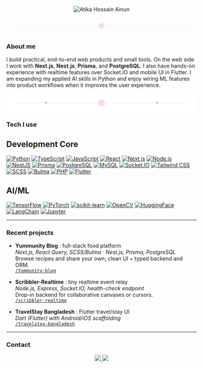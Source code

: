 <!-- Centered intro -->
<p align="center">
  <img
    src="https://capsule-render.vercel.app/api?type=soft&color=ffffff&height=140&section=header&text=Atika%20Hossain%20Ainun&fontColor=000000&fontSize=42&desc=Junior%20Full-Stack%20%2F%20Web%20%2F%20Cross-Platform%20Developer&descAlignY=70&descAlign=50&animation=fadeIn"
    alt="Atika Hossain Ainun"
  />
</p>


<div align="center">
  <svg width="100%" height="70" viewBox="0 0 820 70" xmlns="http://www.w3.org/2000/svg" preserveAspectRatio="none" role="img" aria-label="petal divider">
    <line x1="30" y1="35" x2="790" y2="35" stroke="#eaeaea" stroke-width="1.2"/>
    <g transform="translate(410,35)">
      <circle r="5.5" fill="#ff8fab"/>
      <ellipse rx="14" ry="5" fill="#ffd6e0" transform="rotate(0)"/>
      <ellipse rx="14" ry="5" fill="#ffd6e0" transform="rotate(45)"/>
      <ellipse rx="14" ry="5" fill="#ffd6e0" transform="rotate(90)"/>
      <ellipse rx="14" ry="5" fill="#ffd6e0" transform="rotate(135)"/>
    </g>
  </svg>
</div>

### About me

I build practical, end-to-end web products and small tools. On the web side I work with **Next.js**, **Nest.js**, **Prisma**, and **PostgreSQL**. I also have hands-on experience with realtime features over Socket.IO and mobile UI in Flutter. I am expanding my applied AI skills in Python and enjoy wiring ML features into product workflows when it improves the user experience.

<p align="center">
  <svg width="820" height="80" viewBox="0 0 820 80" xmlns="http://www.w3.org/2000/svg">
    <rect width="820" height="80" fill="white"/>
    <!-- line -->
    <line x1="40" y1="40" x2="780" y2="40" stroke="#ddd" stroke-width="1.2"/>
    <!-- center flower -->
    <g transform="translate(410,40)">
      <circle r="6" fill="#ff8fab"/>
      <ellipse rx="16" ry="6" fill="#ffd6e0" transform="rotate(0)"/>
      <ellipse rx="16" ry="6" fill="#ffd6e0" transform="rotate(45)"/>
      <ellipse rx="16" ry="6" fill="#ffd6e0" transform="rotate(90)"/>
      <ellipse rx="16" ry="6" fill="#ffd6e0" transform="rotate(135)"/>
    </g>
    <!-- side buds -->
    <circle cx="170" cy="40" r="4" fill="#ff8fab"/>
    <circle cx="650" cy="40" r="4" fill="#ff8fab"/>
  </svg>
</p>

### Tech I use


**Development Core**
---

[![Python](https://img.shields.io/badge/Python-333?logo=python&logoColor=white)](https://www.python.org/)
[![TypeScript](https://img.shields.io/badge/TypeScript-333?logo=typescript&logoColor=white)](https://www.typescriptlang.org/)
[![JavaScript](https://img.shields.io/badge/JavaScript-333?logo=javascript&logoColor=white)](https://developer.mozilla.org/docs/Web/JavaScript)
[![React](https://img.shields.io/badge/React-333?logo=react&logoColor=white)](https://react.dev/)
[![Next.js](https://img.shields.io/badge/Next.js-333?logo=nextdotjs&logoColor=white)](https://nextjs.org/)
[![Node.js](https://img.shields.io/badge/Node.js-333?logo=nodedotjs&logoColor=white)](https://nodejs.org/)
[![NestJS](https://img.shields.io/badge/NestJS-333?logo=nestjs&logoColor=white)](https://nestjs.com/)
[![Prisma](https://img.shields.io/badge/Prisma-333?logo=prisma&logoColor=white)](https://www.prisma.io/)
[![PostgreSQL](https://img.shields.io/badge/PostgreSQL-333?logo=postgresql&logoColor=white)](https://www.postgresql.org/)
[![MySQL](https://img.shields.io/badge/MySQL-333?logo=mysql&logoColor=white)](https://www.mysql.com/)
[![Socket.IO](https://img.shields.io/badge/Socket.IO-333?logo=socketdotio&logoColor=white)](https://socket.io/)
[![Tailwind CSS](https://img.shields.io/badge/Tailwind_CSS-333?logo=tailwindcss&logoColor=white)](https://tailwindcss.com/)
[![SCSS](https://img.shields.io/badge/SCSS-333?logo=sass&logoColor=white)](https://sass-lang.com/)
[![Bulma](https://img.shields.io/badge/Bulma-333?logo=bulma&logoColor=white)](https://bulma.io/)
[![PHP](https://img.shields.io/badge/PHP-333?logo=php&logoColor=white)](https://www.php.net/)
[![Flutter](https://img.shields.io/badge/Flutter-333?logo=flutter&logoColor=white)](https://flutter.dev/)

**AI/ML**
---

[![TensorFlow](https://img.shields.io/badge/TensorFlow-333?logo=tensorflow&logoColor=white)](https://www.tensorflow.org/)
[![PyTorch](https://img.shields.io/badge/PyTorch-333?logo=pytorch&logoColor=white)](https://pytorch.org/)
[![scikit-learn](https://img.shields.io/badge/scikit--learn-333?logo=scikitlearn&logoColor=white)](https://scikit-learn.org/)
[![OpenCV](https://img.shields.io/badge/OpenCV-333?logo=opencv&logoColor=white)](https://opencv.org/)
[![HuggingFace](https://img.shields.io/badge/HuggingFace-333?logo=huggingface&logoColor=white)](https://huggingface.co/)
[![LangChain](https://img.shields.io/badge/LangChain-333?logo=chainlink&logoColor=white)](https://www.langchain.com/)
[![Jupyter](https://img.shields.io/badge/Jupyter-333?logo=jupyter&logoColor=white)](https://jupyter.org/)

---


### Recent projects
- **Yummunity Blog** : full-stack food platform  
  *Next.js, React Query, SCSS/Bulma · Nest.js, Prisma, PostgreSQL*  
  Browse recipes and share your own; clean UI + typed backend and ORM.  
  [`/Yummunity-blog`](https://github.com/ainun-11/Yummunity-blog)

- **Scribbler-Realtime** : tiny realtime event relay  
  *Node.js, Express, Socket.IO; health-check endpoint*  
  Drop-in backend for collaborative canvases or cursors.  
  [`/scribbler-realtime`](https://github.com/ainun-11/scribbler-realtime)

- **TravelStay Bangladesh** : Flutter travel/stay UI  
  *Dart (Flutter) with Android/iOS scaffolding*  
  [`/travelstay-bangladesh`](https://github.com/ainun-11/travelstay-bangladesh)

---

### Contact
  <p align="center">
  <a href="https://www.linkedin.com/in/atika-h-ainun-a962802b1">
    <img src="https://img.shields.io/badge/LinkedIn-Profile-9cf?style=for-the-badge&labelColor=white&logo=linkedin&logoColor=0A66C2">
  </a>
  <a href="mailto:atikaainun11@gmail.com">
    <img src="https://img.shields.io/badge/Email-Say%20Hi-ffe?style=for-the-badge&labelColor=white&logo=gmail&logoColor=EA4335">
  </a>
</p>





